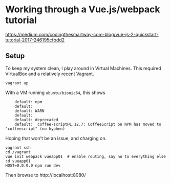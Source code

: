 # Working through a Vue.js/webpack tutorial

https://medium.com/codingthesmartway-com-blog/vue-js-2-quickstart-tutorial-2017-246195cfbdd2

## Setup

To keep my system clean, I play around in Virtual Machines. This required VirtualBox and a relatively recent Vagrant.

```
vagrant up
```

With a VM running `ubuntu/bionic64`, this shows
```
    default: npm
    default:  
    default: WARN
    default:  
    default: deprecated
    default:  coffee-script@1.12.7: CoffeeScript on NPM has moved to "coffeescript" (no hyphen)
```

Hoping that won't be an issue, and charging on.

```
vagrant ssh
cd /vagrant
vue init webpack vueapp01  # enable routing, say no to everything else
cd vueapp01
HOST=0.0.0.0 npm run dev
```

Then browse to http://localhost:8080/


